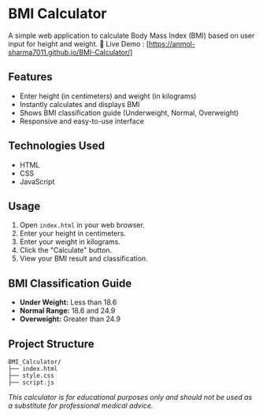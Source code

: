 # BMI Calculator

A simple web application to calculate Body Mass Index (BMI) based on user input for height and weight.
🔗 Live Demo : [https://anmol-sharma7011.github.io/BMI-Calculator/]

## Features

- Enter height (in centimeters) and weight (in kilograms)
- Instantly calculates and displays BMI
- Shows BMI classification guide (Underweight, Normal, Overweight)
- Responsive and easy-to-use interface

## Technologies Used

- HTML
- CSS
- JavaScript

## Usage

1. Open `index.html` in your web browser.
2. Enter your height in centimeters.
3. Enter your weight in kilograms.
4. Click the "Calculate" button.
5. View your BMI result and classification.

## BMI Classification Guide

- **Under Weight:** Less than 18.6
- **Normal Range:** 18.6 and 24.9
- **Overweight:** Greater than 24.9

## Project Structure

```
BMI_Calculator/
├── index.html
├── style.css
├── script.js
```
*This calculator is for educational purposes only and should not be used as a substitute for professional medical advice.*
